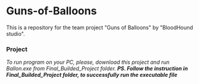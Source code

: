 # Guns-of-Balloons
This is a repository for the team project "Guns of Balloons" by "BloodHound studio".

### Project
*To run program on your PC, please, download this project and run Ballon.exe from Final_Builded_Project folder.*
***PS. Follow the instruction in Final_Builded_Project folder, to successfully run the executable file***
